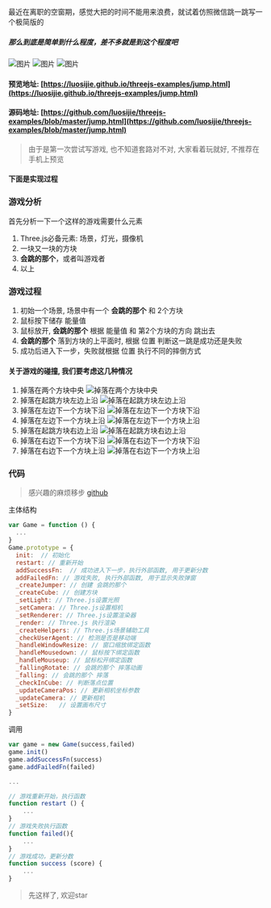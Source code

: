 最近在离职的空窗期，感觉大把的时间不能用来浪费，就试着仿照微信跳一跳写一个极简版的
##### 那么到底是简单到什么程度，差不多就是到这个程度吧
![图片](https://github.com/luosijie/Front-end-Blog/blob/master/img/threejs_example_jump_01.png)
![图片](https://github.com/luosijie/Front-end-Blog/blob/master/img/threejs_example_jump_02.png)
![图片](https://github.com/luosijie/Front-end-Blog/blob/master/img/threejs_example_jump_03.png)
#### 预览地址: [https://luosijie.github.io/threejs-examples/jump.html](https://luosijie.github.io/threejs-examples/jump.html)
#### 源码地址: [https://github.com/luosijie/threejs-examples/blob/master/jump.html](https://github.com/luosijie/threejs-examples/blob/master/jump.html)
> 由于是第一次尝试写游戏, 也不知道套路对不对, 大家看着玩就好, 不推荐在手机上预览

#### 下面是实现过程
### 游戏分析
首先分析一下一个这样的游戏需要什么元素
1. Three.js必备元素: 场景，灯光，摄像机
2. 一块又一块的方块
3. **会跳的那个**，或者叫游戏者
4. 以上

### 游戏过程
1. 初始一个场景, 场景中有一个 **会跳的那个** 和 2个方块
2. 鼠标按下储存 能量值
3. 鼠标放开, **会跳的那个** 根据 能量值 和 第2个方块的方向 跳出去
4. **会跳的那个** 落到方块的上平面时, 根据 位置 判断这一跳是成功还是失败
5. 成功后进入下一步，失败就根据 位置 执行不同的摔倒方式

#### 关于游戏的碰撞, 我们要考虑这几种情况
1. 掉落在两个方块中央
![掉落在两个方块中央](https://github.com/luosijie/Front-end-Blog/blob/master/img/threejs_example_jump_04_1.png)
2. 掉落在起跳方块左边上沿
![掉落在起跳方块左边上沿](https://github.com/luosijie/Front-end-Blog/blob/master/img/threejs_example_jump_04_2.png)
3. 掉落在左边下一个方块下沿
![掉落在左边下一个方块下沿](https://github.com/luosijie/Front-end-Blog/blob/master/img/threejs_example_jump_04_3.png)
4. 掉落在左边下一个方块上沿
![掉落在左边下一个方块上沿](https://github.com/luosijie/Front-end-Blog/blob/master/img/threejs_example_jump_04_4.png)
5. 掉落在起跳方块右边上沿
![掉落在起跳方块右边上沿](https://github.com/luosijie/Front-end-Blog/blob/master/img/threejs_example_jump_04_5.png)
6. 掉落在右边下一个方块下沿
![掉落在右边下一个方块下沿](https://github.com/luosijie/Front-end-Blog/blob/master/img/threejs_example_jump_04_6.png)
7. 掉落在右边下一个方块上沿
![掉落在右边下一个方块上沿](https://github.com/luosijie/Front-end-Blog/blob/master/img/threejs_example_jump_04_7.png)


### 代码
> 感兴趣的麻烦移步 [github](https://github.com/luosijie/threejs-examples/blob/master/jump.html)

主体结构
```js
var Game = function () {
  ...
}
Game.prototype = {
  init:  // 初始化
  restart: // 重新开始
  addSuccessFn:  // 成功进入下一步，执行外部函数, 用于更新分数
  addFailedFn: // 游戏失败, 执行外部函数, 用于显示失败弹窗
  _createJumper: // 创建 会跳的那个
  _createCube: // 创建方块
  _setLight: // Three.js设置光照
  _setCamera: // Three.js设置相机
  _setRenderer: // Three.js设置渲染器
  _render: // Three.js 执行渲染
  _createHelpers: // Three.js场景辅助工具
  _checkUserAgent: // 检测是否是移动端
  _handleWindowResize: // 窗口缩放绑定函数
  _handleMousedown: // 鼠标按下绑定函数
  _handleMouseup: // 鼠标松开绑定函数
  _fallingRotate: // 会跳的那个 摔落动画
  _falling: // 会跳的那个 摔落
  _checkInCube: // 判断落点位置
  _updateCameraPos: // 更新相机坐标参数
  _updateCamera: // 更新相机
  _setSize:   // 设置画布尺寸
}

```
调用
```js
var game = new Game(success,failed)
game.init()
game.addSuccessFn(success)
game.addFailedFn(failed)

...

// 游戏重新开始，执行函数
function restart () {
	...
}
// 游戏失败执行函数
function failed(){
	...
}
// 游戏成功，更新分数
function success (score) {
	...
}
```

> 先这样了, 欢迎star
